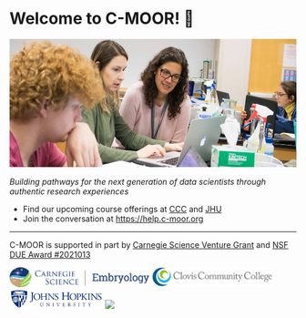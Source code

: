 # Welcome to C-MOOR! :wave:

<img src="https://github.com/C-MOOR/c-moor.github.io/blob/master/img/BIOL11A.jpg" height=225>

*Building pathways for the next generation of data scientists through authentic research experiences*

- Find our upcoming course offerings at [CCC](https://www.cloviscollege.edu/datascience) and [JHU](https://summer.jhu.edu/courses/?query=scrna-seq)
- Join the conversation at https://help.c-moor.org

<hr>

C-MOOR is supported in part by [Carnegie Science Venture Grant](https://carnegiescience.edu/CSVgrants#section2) and [NSF DUE Award #2021013](https://www.nsf.gov/awardsearch/showAward?AWD_ID=2021013)

<img src="https://github.com/C-MOOR/c-moor.github.io/blob/master/img/Carnegie_EMB_logo.png" height=35> <img src="https://github.com/C-MOOR/c-moor.github.io/blob/master/img/Clovis_logo_wide.jpg" height=35> <img src="https://github.com/C-MOOR/c-moor.github.io/blob/master/img/JHU_logo.jpg" height=35> <img src="https://idies.jhu.edu/wp-content/uploads/2020/03/cropped-IDIES_logo-500px.png" height=35>
